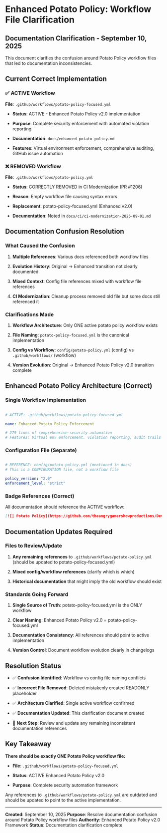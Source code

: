 # Enhanced Potato Policy: Workflow File Clarification

## Documentation Clarification - September 10, 2025

This document clarifies the confusion around Potato Policy workflow files that led to documentation inconsistencies.

## Current Correct Implementation

### ✅ ACTIVE Workflow

**File**: `.github/workflows/potato-policy-focused.yml`

- **Status**: ACTIVE - Enhanced Potato Policy v2.0 implementation

- **Purpose**: Complete security enforcement with automated violation reporting

- **Documentation**: `docs/enhanced-potato-policy.md`

- **Features**: Virtual environment enforcement, comprehensive auditing, GitHub issue automation

### ❌ REMOVED Workflow

**File**: `.github/workflows/potato-policy.yml`

- **Status**: CORRECTLY REMOVED in CI Modernization (PR #1206)

- **Reason**: Empty workflow file causing syntax errors

- **Replacement**: potato-policy-focused.yml (Enhanced v2.0)

- **Documentation**: Noted in `docs/ci/ci-modernization-2025-09-01.md`

## Documentation Confusion Resolution

### What Caused the Confusion

1. **Multiple References**: Various docs referenced both workflow files

2. **Evolution History**: Original → Enhanced transition not clearly documented

3. **Mixed Context**: Config file references mixed with workflow file references

4. **CI Modernization**: Cleanup process removed old file but some docs still referenced it

### Clarifications Made

1. **Workflow Architecture**: Only ONE active potato policy workflow exists

2. **File Naming**: `potato-policy-focused.yml` is the canonical implementation

3. **Config vs Workflow**: `config/potato-policy.yml` (config) vs `.github/workflows/` (workflow)

4. **Version Evolution**: Original → Enhanced Potato Policy v2.0 transition complete

## Enhanced Potato Policy Architecture (Correct)

### Single Workflow Implementation

```yaml

# ACTIVE: .github/workflows/potato-policy-focused.yml

name: Enhanced Potato Policy Enforcement

# 279 lines of comprehensive security automation
# Features: Virtual env enforcement, violation reporting, audit trails

```

### Configuration File (Separate)

```yaml

# REFERENCE: config/potato-policy.yml (mentioned in docs)
# This is a CONFIGURATION file, not a workflow file

policy_version: "2.0"
enforcement_level: "strict"

```

### Badge References (Correct)

All documentation should reference the ACTIVE workflow:

```markdown
[![🥔 Potato Policy](https://github.com/theangrygamershowproductions/DevOnboarder/actions/workflows/potato-policy-focused.yml/badge.svg)](https://github.com/theangrygamershowproductions/DevOnboarder/actions/workflows/potato-policy-focused.yml)

```

## Documentation Updates Required

### Files to Review/Update

1. **Any remaining references** to `.github/workflows/potato-policy.yml` (should be updated to potato-policy-focused.yml)

2. **Mixed config/workflow references** (clarify which is which)

3. **Historical documentation** that might imply the old workflow should exist

### Standards Going Forward

1. **Single Source of Truth**: potato-policy-focused.yml is the ONLY workflow

2. **Clear Naming**: Enhanced Potato Policy v2.0 = potato-policy-focused.yml

3. **Documentation Consistency**: All references should point to active implementation

4. **Version Control**: Document workflow evolution clearly in changelogs

## Resolution Status

- ✅ **Confusion Identified**: Workflow vs config file naming conflicts

- ✅ **Incorrect File Removed**: Deleted mistakenly created READONLY placeholder

- ✅ **Architecture Clarified**: Single active workflow confirmed

- ✅ **Documentation Updated**: This clarification document created

- 🔄 **Next Step**: Review and update any remaining inconsistent documentation references

## Key Takeaway

**There should be exactly ONE Potato Policy workflow file:**

- **File**: `.github/workflows/potato-policy-focused.yml`

- **Status**: ACTIVE Enhanced Potato Policy v2.0

- **Purpose**: Complete security automation framework

Any references to `.github/workflows/potato-policy.yml` are outdated and should be updated to point to the active implementation.

---

**Created**: September 10, 2025
**Purpose**: Resolve documentation confusion around Potato Policy workflow files
**Authority**: Enhanced Potato Policy v2.0 Framework
**Status**: Documentation clarification complete
